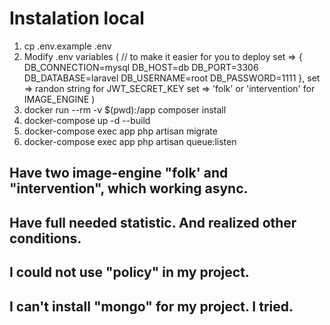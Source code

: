 # Instalation local
1. cp .env.example .env
2. Modify .env variables (
    // to make it easier for you to deploy
    set => {
        DB_CONNECTION=mysql
        DB_HOST=db
        DB_PORT=3306
        DB_DATABASE=laravel
        DB_USERNAME=root
        DB_PASSWORD=1111
    }, 
    set => randon string for JWT_SECRET_KEY
    set => 'folk' or 'intervention' for IMAGE_ENGINE
)
3. docker run --rm -v $(pwd):/app composer install
4. docker-compose up -d --build
5. docker-compose exec app php artisan migrate
6. docker-compose exec app php artisan queue:listen

## Have two image-engine "folk' and "intervention", which working async.
## Have full needed statistic. And realized other conditions.

## I could not use "policy" in my project.
## I can't install "mongo" for my project. I tried.